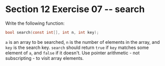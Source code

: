 # Section 12 Exercise 07 -- search

Write the following function:

```c
bool search(const int[], int n, int key);
```

`a` is an array to be searched, `n` is the number of elements in the array, and `key` is the search key. `search` should return `true` if `key` matches some element of `a`, and `false` if it doesn't. Use pointer arithmetic - not subscripting - to visit array elements.

